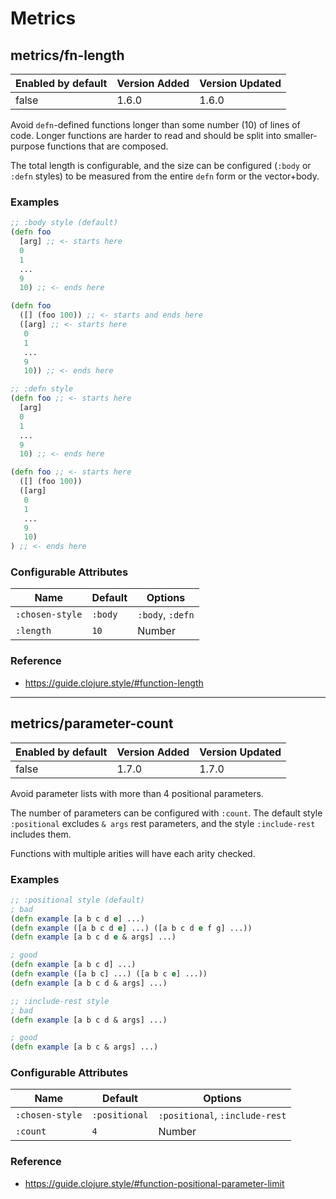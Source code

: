 # Metrics

## metrics/fn-length

| Enabled by default | Version Added | Version Updated |
| ------------------ | ------------- | --------------- |
| false              | 1.6.0         | 1.6.0           |

Avoid `defn`-defined functions longer than some number (10) of lines of code. Longer functions are harder to read and should be split into smaller-purpose functions that are composed.

The total length is configurable, and the size can be configured (`:body` or `:defn` styles) to be measured from the entire `defn` form or the vector+body.

### Examples

```clojure
;; :body style (default)
(defn foo
  [arg] ;; <- starts here
  0
  1
  ...
  9
  10) ;; <- ends here

(defn foo
  ([] (foo 100)) ;; <- starts and ends here
  ([arg] ;; <- starts here
   0
   1
   ...
   9
   10)) ;; <- ends here

;; :defn style
(defn foo ;; <- starts here
  [arg]
  0
  1
  ...
  9
  10) ;; <- ends here

(defn foo ;; <- starts here
  ([] (foo 100))
  ([arg]
   0
   1
   ...
   9
   10)
) ;; <- ends here
```

### Configurable Attributes

| Name            | Default | Options          |
| --------------- | ------- | ---------------- |
| `:chosen-style` | `:body` | `:body`, `:defn` |
| `:length`       | `10`    | Number           |

### Reference

* https://guide.clojure.style/#function-length

---

## metrics/parameter-count

| Enabled by default | Version Added | Version Updated |
| ------------------ | ------------- | --------------- |
| false              | 1.7.0         | 1.7.0           |

Avoid parameter lists with more than 4 positional parameters.

The number of parameters can be configured with `:count`. The default style `:positional` excludes `& args` rest parameters, and the style `:include-rest` includes them.

Functions with multiple arities will have each arity checked.

### Examples

```clojure
;; :positional style (default)
; bad
(defn example [a b c d e] ...)
(defn example ([a b c d e] ...) ([a b c d e f g] ...))
(defn example [a b c d e & args] ...)

; good
(defn example [a b c d] ...)
(defn example ([a b c] ...) ([a b c e] ...))
(defn example [a b c d & args] ...)

;; :include-rest style
; bad
(defn example [a b c d & args] ...)

; good
(defn example [a b c & args] ...)
```

### Configurable Attributes

| Name            | Default       | Options                        |
| --------------- | ------------- | ------------------------------ |
| `:chosen-style` | `:positional` | `:positional`, `:include-rest` |
| `:count`        | `4`           | Number                         |

### Reference

* https://guide.clojure.style/#function-positional-parameter-limit
